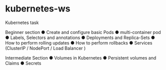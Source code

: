 # kubernetes-ws
Kubernetes task

Beginner section
● Create and configure basic Pods
● multi-container pod
● Labels, Selectors and annotations
● Deployments and Replica-Sets
● How to perform rolling updates
● How to perform rollbacks
● Services (ClusterIP / NodePort / Load Balancer )

Intermediate Section
● Volumes in Kubernetes
● Persistent volumes and Claims
● Secrets
